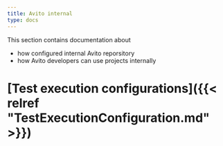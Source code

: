 ```yaml
---
title: Avito internal
type: docs
---
```


This section contains documentation about
- how configured internal Avito reporsitory
- how Avito developers can use projects internally

# [Test execution configurations]({{< relref "TestExecutionConfiguration.md" >}})